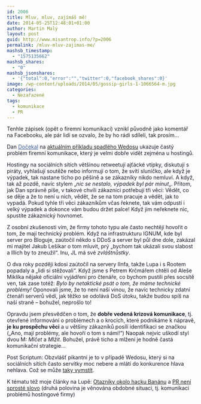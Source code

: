 ```yaml
---
id: 2006
title: Mluv, mluv, zajímáš mě!
date: 2014-05-25T12:48:01+01:00
author: Martin Malý
layout: post
guid: http://www.misantrop.info/?p=2006
permalink: /mluv-mluv-zajimas-me/
mashsb_timestamp:
  - "1575135662"
mashsb_shares:
  - "0"
mashsb_jsonshares:
  - '{"total":0,"error":"","twitter":0,"facebook_shares":0}'
image: /wp-content/uploads/2014/05/gossip-girls-1-1066564-m.jpg
categories:
  - Nezařazené
tags:
  - komunikace
  - PR
---
```

Tenhle zápisek (opět o firemní komunikaci) vznikl původně jako komentář na Facebooku, ale pár lidí se ozvalo, že by ho rádi sdíleli, tak prosím&#8230;

<!--more-->

<p style="color: #141823;">
  Dan <a class="profileLink" style="color: #3b5998;" href="https://www.facebook.com/Daniel.Docekal" data-hovercard="/ajax/hovercard/user.php?id=570949930">Dočekal</a> na <a href="http://www.lupa.cz/clanky/wedos-ma-od-patku-problemy-s-vypadky-i-komunikaci/">aktuálním příkladu spadlého Wedosu</a> ukazuje častý problém firemní komunikace, který je velmi dobře vidět zejména u hostingů.
</p>

<p style="color: #141823;">
  Hostingy na sociálních sítích většinou retweetují ajťácké vtípky, diskutují s piráty, vyhlašují soutěže nebo informují o tom, že svítí sluníčko, ale když je výpadek, tak nastane ticho po pěšině a se zákazníky nikdo nemluví. A když, tak až pozdě, navíc stylem &#8222;<em>nic se nestalo, výpadek byl pár minut</em>&#8222;. Přitom, jak Dan správně píše, v takové chvíli zákazníci potřebují tři věci: Vědět, co se děje a že to není u nich, vědět, že se na tom pracuje a vědět, jak to vypadá. Pokud tyhle tři věci zákazníkům včas řeknete, tak vám odpustí i velký výpadek a dokonce vám budou držet palce! Když jim neřeknete nic, spustíte zákaznický hovnomet.
</p>

<p style="color: #141823;">
  Z osobní zkušenosti vím, že firmy tohoto typu ale často nechtějí hovořit o tom, že mají technický problém. Když na infrastrukturu IGNUM, kde byl server pro Bloguje, zaútočil někdo s DDoS a server byl půl dne dole, zakázal mi majitel Jakub Lešikar o tom mluvit, prý &#8222;bychom tak ukázali svou slabost a Illich by to zneužil&#8220;. Inu, JL má své <em>zvláštnůstky</em>.
</p>

<p style="color: #141823;">
  O dva roky později kdosi zaútočil na servery IInfa, takže Lupa i s Rootem popadaly a &#8222;lidi si stěžovali&#8220;. Když jsme s Petrem Krčmářem chtěli od Aleše Miklíka nějaké oficiální vyjádření pro čtenáře, co bychom pustili přes socsítě ven, tak zase totéž: <em>Bylo by netaktické psát o tom, že máme technické problémy!</em> Oponovali jsme, že to není naší vinou, že navíc technicky zdatní čtenáři serverů vědí, jak těžko se odolává DoS útoku, takže budou spíš na naší straně &#8211; bohužel, neprošlo to!
</p>

<p style="color: #141823;">
  Opravdu jsem přesvědčen o tom, že <strong>dobře vedená krizová komunikace</strong>, tj. otevřené informování o problémech a o krocích, které podnikáme k nápravě, <strong>je ku prospěchu věci</strong> a u většiny zákazníků posílí identifikaci se značkou (&#8222;Ano, mají problémy, ale hovoří o tom s námi!&#8220;) Naopak nejvíc uškodí styl dvou M: <em>Mlčet</em> a <em>Mlžit</em>. Bohužel, právě ticho a mlžení je hodně častá komunikační strategie&#8230;
</p>

<p style="color: #141823;">
  Post Scriptum: Obzvlášť pikantní je to v případě Wedosu, který si na sociálních sítích často servítky moc nebere a mlátí do konkurence hlava nehlava. Což se může <a href="http://www.misantrop.info/hacknuty-banan">taky vymstít</a>.
</p>

<p style="color: #141823;">
  K tématu též moje články na Lupě: <a href="http://www.lupa.cz/clanky/otazky-okolo-hacku-banan-cz-zustavaji/">Otazníky okolo hacku Banánu</a> a <a href="http://www.lupa.cz/clanky/pr-neni-sproste-slovo-to-z-nej-delaji-firmy-samy/">PR není sprosté slovo</a> (druhá polovina je věnována obdobné situaci, tj. komunikaci problémů hostingové firmy)
</p>